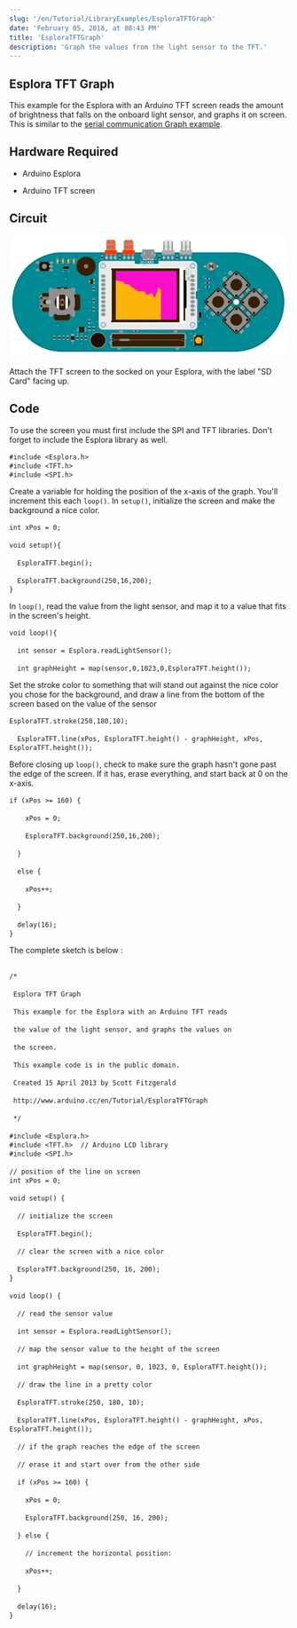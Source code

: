 ```yaml
---
slug: '/en/Tutorial/LibraryExamples/EsploraTFTGraph'
date: 'February 05, 2018, at 08:43 PM'
title: 'EsploraTFTGraph'
description: 'Graph the values from the light sensor to the TFT.'
---
```




## Esplora TFT Graph

This example for the Esplora with an Arduino TFT screen reads the amount of brightness that falls on the onboard light sensor, and graphs it on screen. This is similar to the [serial communication Graph example](https://arduino.cc/en/Tutorial/BuiltInExamples/Graph).

## Hardware Required

- Arduino Esplora

- Arduino TFT screen

## Circuit

![](assets/Esplora_GLCDGraph.png)

Attach the TFT screen to the socked on your Esplora, with the label "SD Card" facing up.

## Code

To use the screen you must first include the SPI and TFT libraries. Don't forget to include the Esplora library as well.

```arduino
#include <Esplora.h>
#include <TFT.h>
#include <SPI.h>
```

Create a variable for holding the position of the x-axis of the graph. You'll increment this each `loop()`. In `setup()`, initialize the screen and make the background a nice color.

```arduino
int xPos = 0;

void setup(){

  EsploraTFT.begin();

  EsploraTFT.background(250,16,200);
}
```

In `loop()`, read the value from the light sensor, and map it to a value that fits in the screen's height.

```arduino
void loop(){

  int sensor = Esplora.readLightSensor();

  int graphHeight = map(sensor,0,1023,0,EsploraTFT.height());
```

Set the stroke color to something that will stand out against the nice color you chose for the background, and draw a line from the bottom of the screen based on the value of the sensor

```arduino
EsploraTFT.stroke(250,180,10);

  EsploraTFT.line(xPos, EsploraTFT.height() - graphHeight, xPos, EsploraTFT.height());
```

Before closing up `loop()`, check to make sure the graph hasn't gone past the edge of the screen. If it has, erase everything, and start back at 0 on the x-axis.

```arduino
if (xPos >= 160) {

    xPos = 0;

    EsploraTFT.background(250,16,200);

  }

  else {

    xPos++;

  }

  delay(16);
}
```

The complete sketch is below :

```arduino

/*

 Esplora TFT Graph

 This example for the Esplora with an Arduino TFT reads

 the value of the light sensor, and graphs the values on

 the screen.

 This example code is in the public domain.

 Created 15 April 2013 by Scott Fitzgerald

 http://www.arduino.cc/en/Tutorial/EsploraTFTGraph

 */

#include <Esplora.h>
#include <TFT.h>  // Arduino LCD library
#include <SPI.h>

// position of the line on screen
int xPos = 0;

void setup() {

  // initialize the screen

  EsploraTFT.begin();

  // clear the screen with a nice color

  EsploraTFT.background(250, 16, 200);
}

void loop() {

  // read the sensor value

  int sensor = Esplora.readLightSensor();

  // map the sensor value to the height of the screen

  int graphHeight = map(sensor, 0, 1023, 0, EsploraTFT.height());

  // draw the line in a pretty color

  EsploraTFT.stroke(250, 180, 10);

  EsploraTFT.line(xPos, EsploraTFT.height() - graphHeight, xPos, EsploraTFT.height());

  // if the graph reaches the edge of the screen

  // erase it and start over from the other side

  if (xPos >= 160) {

    xPos = 0;

    EsploraTFT.background(250, 16, 200);

  } else {

    // increment the horizontal position:

    xPos++;

  }

  delay(16);
}
```